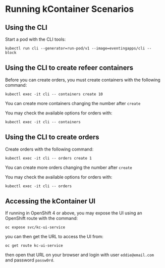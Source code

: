 # Running kContainer Scenarios

## Using the CLI

Start a pod with the CLI tools:

```shell
kubectl run cli --generator=run-pod/v1 --image=eventingapps/cli -- block
```

## Using the CLI to create refeer containers

Before you can create orders, you must create containers with the following command:

```shell
kubectl exec -it cli -- containers create 10
```
You can create more containers changing the number after `create`

You may check the available options for orders with:

```shell
kubectl exec -it cli -- containers
```

## Using the CLI to create orders

Create orders with the following command:

```shell
kubectl exec -it cli -- orders create 1
```

You can create more orders changing the number after `create`

You may check the available options for orders with:

```shell
kubectl exec -it cli -- orders
```

## Accessing the kContainer UI

If running in OpenShift 4 or above, you may expose the UI using an OpenShift route with the command:

```shell
oc expose svc/kc-ui-service
```

you can then get the URL to access the UI from:

```shell
oc get route kc-ui-service
```

then open that URL on your browser and login with user `eddie@email.com` and password `passw0rd`.

